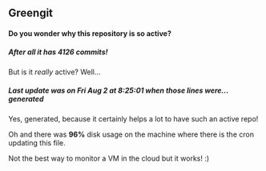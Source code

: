 ## Greengit

#### Do you wonder why this repository is so active?

##### After all it has 4126 commits!

But is it *really* active? Well...

##### Last update was on Fri Aug 2 at 8:25:01 when those lines were... generated

Yes, generated, because it certainly helps a lot to have such an active repo!

Oh and there was **96%** disk usage on the machine
where there is the cron updating this file.

Not the best way to monitor a VM in the cloud but it works! :)
